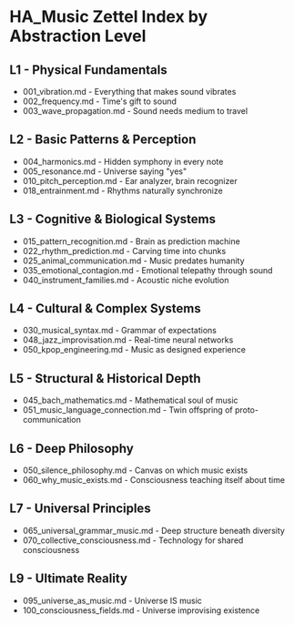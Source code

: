 # HA_Music Zettel Index by Abstraction Level

## L1 - Physical Fundamentals
- 001_vibration.md - Everything that makes sound vibrates
- 002_frequency.md - Time's gift to sound
- 003_wave_propagation.md - Sound needs medium to travel

## L2 - Basic Patterns & Perception
- 004_harmonics.md - Hidden symphony in every note
- 005_resonance.md - Universe saying "yes"
- 010_pitch_perception.md - Ear analyzer, brain recognizer
- 018_entrainment.md - Rhythms naturally synchronize

## L3 - Cognitive & Biological Systems
- 015_pattern_recognition.md - Brain as prediction machine
- 022_rhythm_prediction.md - Carving time into chunks
- 025_animal_communication.md - Music predates humanity
- 035_emotional_contagion.md - Emotional telepathy through sound
- 040_instrument_families.md - Acoustic niche evolution

## L4 - Cultural & Complex Systems
- 030_musical_syntax.md - Grammar of expectations
- 048_jazz_improvisation.md - Real-time neural networks
- 050_kpop_engineering.md - Music as designed experience

## L5 - Structural & Historical Depth
- 045_bach_mathematics.md - Mathematical soul of music
- 051_music_language_connection.md - Twin offspring of proto-communication

## L6 - Deep Philosophy
- 050_silence_philosophy.md - Canvas on which music exists
- 060_why_music_exists.md - Consciousness teaching itself about time

## L7 - Universal Principles
- 065_universal_grammar_music.md - Deep structure beneath diversity
- 070_collective_consciousness.md - Technology for shared consciousness

## L9 - Ultimate Reality
- 095_universe_as_music.md - Universe IS music
- 100_consciousness_fields.md - Universe improvising existence